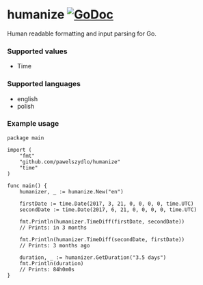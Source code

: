 # humanize [![GoDoc](https://godoc.org/github.com/pawelszydlo/humanize?status.svg)](https://godoc.org/github.com/pawelszydlo/humanize)
Human readable formatting and input parsing for Go.

### Supported values
* Time

### Supported languages
* english
* polish

### Example usage

```golang
package main
  
import (
    "fmt"
    "github.com/pawelszydlo/humanize"
    "time"
)

func main() {
    humanizer, _ := humanize.New("en")

    firstDate := time.Date(2017, 3, 21, 0, 0, 0, 0, time.UTC)
    secondDate := time.Date(2017, 6, 21, 0, 0, 0, 0, time.UTC)

    fmt.Println(humanizer.TimeDiff(firstDate, secondDate))
    // Prints: in 3 months

    fmt.Println(humanizer.TimeDiff(secondDate, firstDate))
    // Prints: 3 months ago

    duration, _ := humanizer.GetDuration("3.5 days")
    fmt.Println(duration)
    // Prints: 84h0m0s 
}
```